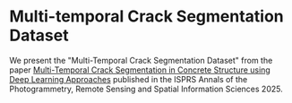 # Multi-temporal Crack Segmentation Dataset

We present the "Multi-Temporal Crack Segmentation Dataset" from the paper [Multi-Temporal Crack Segmentation in Concrete Structure using Deep Learning Approaches](https://arxiv.org/abs/2411.04620) published in the ISPRS Annals of the Photogrammetry, Remote Sensing and Spatial Information Sciences 2025.
